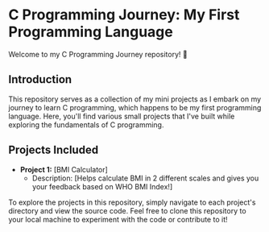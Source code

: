# C Programming Journey: My First Programming Language

Welcome to my C Programming Journey repository! 🚀

## Introduction

This repository serves as a collection of my mini projects as I embark on my journey to learn C programming, which happens to be my first programming language. 
Here, you'll find various small projects that I've built while exploring the fundamentals of C programming.

## Projects Included

- **Project 1:** [BMI Calculator]
  - Description: [Helps calculate BMI in 2 different scales and gives you your feedback based on WHO BMI Index!]


  
To explore the projects in this repository, simply navigate to each project's directory and view the source code. 
Feel free to clone this repository to your local machine to experiment with the code or contribute to it!
